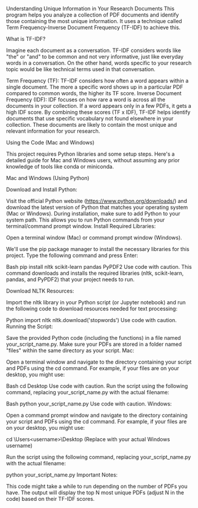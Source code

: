 Understanding Unique Information in Your Research Documents
This program helps you analyze a collection of PDF documents and identify those containing the most unique information. It uses a technique called Term Frequency-Inverse Document Frequency (TF-IDF) to achieve this.

What is TF-IDF?

Imagine each document as a conversation. TF-IDF considers words like "the" or "and" to be common and not very informative, just like everyday words in a conversation. On the other hand, words specific to your research topic would be like technical terms used in that conversation.

Term Frequency (TF): TF-IDF considers how often a word appears within a single document. The more a specific word shows up in a particular PDF compared to common words, the higher its TF score.
Inverse Document Frequency (IDF): IDF focuses on how rare a word is across all the documents in your collection. If a word appears only in a few PDFs, it gets a high IDF score.
By combining these scores (TF x IDF), TF-IDF helps identify documents that use specific vocabulary not found elsewhere in your collection. These documents are likely to contain the most unique and relevant information for your research.

Using the Code (Mac and Windows)

This project requires Python libraries and some setup steps. Here's a detailed guide for Mac and Windows users, without assuming any prior knowledge of tools like conda or miniconda.

Mac and Windows (Using Python)

Download and Install Python:

Visit the official Python website (https://www.python.org/downloads/) and download the latest version of Python that matches your operating system (Mac or Windows).
During installation, make sure to add Python to your system path. This allows you to run Python commands from your terminal/command prompt window.
Install Required Libraries:

Open a terminal window (Mac) or command prompt window (Windows).

We'll use the pip package manager to install the necessary libraries for this project. Type the following command and press Enter:

Bash
pip install nltk scikit-learn pandas PyPDF2
Use code with caution.
This command downloads and installs the required libraries (nltk, scikit-learn, pandas, and PyPDF2) that your project needs to run.

Download NLTK Resources:

Import the nltk library in your Python script (or Jupyter notebook) and run the following code to download resources needed for text processing:

Python
import nltk
nltk.download('stopwords')
Use code with caution.
Running the Script:

Save the provided Python code (including the functions) in a file named your_script_name.py.
Make sure your PDFs are stored in a folder named "files" within the same directory as your script.
Mac:

Open a terminal window and navigate to the directory containing your script and PDFs using the cd command. For example, if your files are on your desktop, you might use:

Bash
cd Desktop
Use code with caution.
Run the script using the following command, replacing your_script_name.py with the actual filename:

Bash
python your_script_name.py
Use code with caution.
Windows:

Open a command prompt window and navigate to the directory containing your script and PDFs using the cd command. For example, if your files are on your desktop, you might use:

cd \Users\<username>\Desktop
(Replace <username> with your actual Windows username)

Run the script using the following command, replacing your_script_name.py with the actual filename:

python your_script_name.py
Important Notes:

This code might take a while to run depending on the number of PDFs you have.
The output will display the top N most unique PDFs (adjust N in the code) based on their TF-IDF scores.